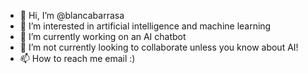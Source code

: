 - 👋 Hi, I’m @blancabarrasa
- 👀 I’m interested in artificial intelligence and machine learning
- 🌱 I’m currently working on an AI chatbot
- 💞️ I’m not currently looking to collaborate unless you know about AI!
- 📫 How to reach me email :)

<!---
blancabarrasa/blancabarrasa is a ✨ special ✨ repository because its `README.md` (this file) appears on your GitHub profile.
You can click the Preview link to take a look at your changes.
--->
